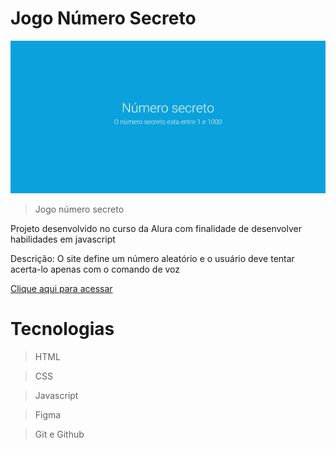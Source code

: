 # Jogo Número Secreto

![preview](numeroSecreto.jpeg)

> Jogo número secreto

Projeto desenvolvido no curso da Alura com finalidade de desenvolver habilidades em javascript

Descrição: O site define um número aleatório e o usuário deve tentar acerta-lo apenas com o comando de voz

[Clique aqui para acessar](https://vinidevit.github.io/numero-secreto/)

#  Tecnologias

>HTML

>CSS

>Javascript

>Figma

>Git e Github
